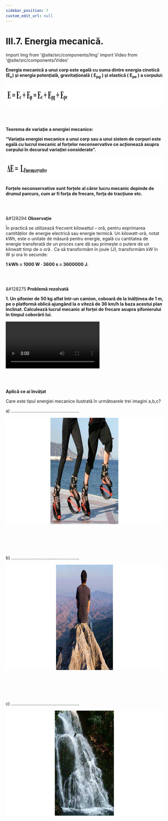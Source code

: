 ```yaml
---
sidebar_position: 7
custom_edit_url: null
---
```


# III.7. Energia mecanică.



import Img from '@site/src/components/Img'
import Video from '@site/src/components/Video'


<div class="alert alert--primary" role="alert">


**Energia mecanică a unui corp este egală cu suma dintre energia cinetică (E<sub>c</sub>) și energia potențială, gravitațională ( E<sub>pg</sub> ) și elastică ( E<sub>pe</sub> ) a corpului:**

<Img className="img-responsive4" src="fizica/clasa7/capitolul3/3_7_Poza0bis_FormulaEnergieiMecanice_vers3.png" width="1000" height="73" lazy={false} />



</div>

<br></br>


<div class="alert alert--primary" role="alert">


**Teorema de variație a energiei mecanice:**

**“Variația energiei mecanice a unui corp sau a unui sistem de corpuri este egală cu lucrul mecanic al forțelor neconservative ce acționează asupra corpului în decursul variației considerate“.**


<Img className="img-responsive4" src="fizica/clasa7/capitolul3/3_7_Poza0bis2_VariatiaEnergieiMecanice_vers3.png" width="1000" height="76" lazy={false} />


**Forțele neconservative sunt forțele al căror lucru mecanic depinde de drumul parcurs, cum ar fi forța de frecare, forța de tracțiune etc.**




</div>

<br></br>


<div class="alert alert--secondary" role="alert">

&#128294 **Observație**


În practică se utilizează frecvent kilowattul – oră, pentru exprimarea cantităților de energie electrică sau energie termică. Un kilowatt-oră, notat kWh, este o unitate de măsură pentru energie, egală cu cantitatea de energie transferată de un proces care dă sau primește o putere de un kilowatt timp de o oră . Ca să transformăm în joule (J), transformăm kW în W și ora în secunde:

**1 kWh = 1000 W ∙ 3600 s = 3600000 J.**



</div>



<br></br>


<div class="alert alert--warning" role="alert">

&#128275 **Problemă rezolvată**



**1. Un șifonier de 50 kg aflat într-un camion, coboară de la înălțimea de 1 m, pe o platformă oblică ajungând la o viteză de 36 km/h la baza acestui plan înclinat. Calculează lucrul mecanic al forței de frecare asupra șifonierului în timpul coborârii lui.**


<Video src="https://www.youtube.com/embed/M0ALuCSEuac" lazy={false} />



**Rezolvare:**


_Scriem datele problemei și transformăm în SI:_



<Img className="img-responsive4" src="fizica/clasa7/capitolul3/3_7_Poza1_DateInitiale_ProblemaModel11_vers3.png" width="1000" height="228" />


<br></br>
<br></br>



_Scriem ecuația teoremei de variație a energiei mecanice și înlocuim datele problemei._


<Img className="img-responsive4" src="fizica/clasa7/capitolul3/3_7_Poza2_FormulaCalcul_ProblemaModel11_vers5.png" width="1000" height="353" />


</div>




<br></br>


<div class="alert alert--warning" role="alert">

**Aplică ce ai învăţat**


Care este tipul energiei mecanice ilustrată în următoarele trei imagini a,b,c?


a) ......................................................

<Img className="img-responsive4" src="fizica/clasa7/capitolul3/3_7_Poza3_AplicaCeAiInvatat1_vers3.jpg" width="1000" height="340" />

<br></br>
<br></br>


b) ......................................................


<Img className="img-responsive4" src="fizica/clasa7/capitolul3/3_7_Poza4_AplicaCeAiInvatat2_vers3.jpg" width="1000" height="337" />


<br></br>
<br></br>


c) ......................................................

<Img className="img-responsive4" src="fizica/clasa7/capitolul3/3_7_Poza5_AplicaCeAiInvatat3_vers3.jpg" width="1000" height="336" />





</div>



